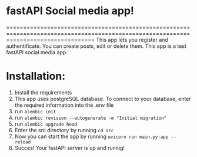 
# fastAPI Social media app!
======================================================================================================================================
This app lets you register and authentificate. You can create posts, edit or delete them. This app is a test fastAPI social media app.

# Installation:

1) Install the requirements
2) This app uses postgreSQL database. To connect to your database, enter the required information into the .env file
3) run `alembic init`
4) run `alembic revision --autogenerate -m "Initial migration" `
5) run `alembic upgrade head`
6) Enter the src directory by running `cd src`
7) Now you can start the app by running `uvicorn run main.py:app --reload`
8) Succes! Your fastAPI server is up and runnig!

